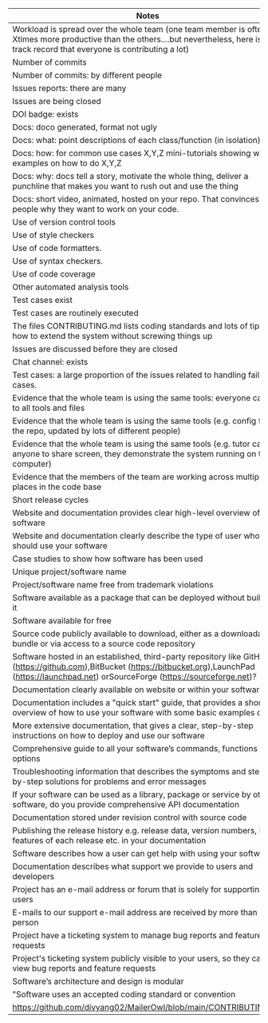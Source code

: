 Notes | Assessment | Evidence | 
| ----- | ------ | --------- |
Workload is spread over the whole team (one team member is often Xtimes more productive than the others....but nevertheless, here is a track record that everyone is contributing a lot) | 3 | https://github.com/divyang02/MailerOwl/graphs/contributors | 
Number of commits | 3 | https://github.com/divyang02/MailerOwl/commits/main | 
Number of commits: by different people | 3 | https://github.com/divyang02/MailerOwl/pulse | 
Issues reports: there are many | 3 | https://github.com/divyang02/MailerOwl/issues | 
Issues are being closed | 3 | https://github.com/divyang02/MailerOwl/issues?q=is%3Aissue+is%3Aclosed | 
DOI badge: exists | 3 | https://github.com/divyang02/MailerOwl/blob/main/CITATION.md | 
Docs: doco generated, format not ugly | 3 | https://divyang02.github.io/MailerOwl/ | 
Docs: what: point descriptions of each class/function (in isolation) | 3 | https://divyang02.github.io/MailerOwl/ | 
Docs: how: for common use cases X,Y,Z mini-tutorials showing worked examples on how to do X,Y,Z |  |  | 
Docs: why: docs tell a story, motivate the whole thing, deliver a punchline that makes you want to rush out and use the thing |  |  | 
Docs: short video, animated, hosted on your repo. That convinces people why they want to work on your code. |  |  | 
Use of version control tools | 3 | https://github.com/divyang02/MailerOwl | 
Use of style checkers | 3 | https://github.com/divyang02/MailerOwl/blob/main/.github/workflows/style_checker.yml | 
Use of code formatters. | 3 | https://github.com/divyang02/MailerOwl/blob/main/.github/workflows/code_formatter.yml | 
Use of syntax checkers. | 3 | https://github.com/divyang02/MailerOwl/blob/main/.github/workflows/main.yml | 
Use of code coverage | 3 | https://github.com/divyang02/MailerOwl/blob/main/.circleci/config.yml | 
Other automated analysis tools | 3 | https://github.com/divyang02/MailerOwl/blob/main/.github/workflows/close_as_a_feature_request.yml | 
Test cases exist | 3 | https://github.com/divyang02/MailerOwl/tree/main/apps/email_scheduler/tests | 
Test cases are routinely executed | 3 | https://app.circleci.com/pipelines/github/divyang02/MailerOwl | 
The files CONTRIBUTING.md lists coding standards and lots of tips on how to extend the system without screwing things up | 3 | https://github.com/divyang02/MailerOwl/blob/main/CONTRIBUTING.md | 
Issues are discussed before they are closed | 3 | Most discussions on whatsapp, zoom meetings, in person, on issue comments, and over calls. | 
Chat channel: exists | 3 | Whatsapp Chat Exists | 
Test cases: a large proportion of the issues related to handling failing cases. | 3 | https://github.com/divyang02/MailerOwl/issues/27 | 
Evidence that the whole team is using the same tools: everyone can get to all tools and files | 3 |  | 
Evidence that the whole team is using the same tools (e.g. config files in the repo, updated by lots of different people) | 3 | https://github.com/divyang02/MailerOwl/blob/main/.circleci/config.yml | 
Evidence that the whole team is using the same tools (e.g. tutor can ask anyone to share screen, they demonstrate the system running on their computer) | 3 |  | 
Evidence that the members of the team are working across multiple places in the code base | 3 | https://github.com/divyang02/MailerOwl/commits/main | 
Short release cycles | 3 | https://github.com/divyang02/MailerOwl/releases | 
Website and documentation provides clear high-level overview of software | 3 | https://github.com/divyang02/MailerOwl/blob/main/README.md | 
Website and documentation clearly describe the type of user who should use your software |  |  | 
Case studies to show how software has been used |  |  | 
Unique project/software name | 3 | MailerOwl | 
Project/software name free from trademark violations | 3 |  | 
Software available as a package that can be deployed without building it | 3 | https://github.com/divyang02/MailerOwl/blob/main/docker-compose.yml | 
Software available for free | 3 |  | 
Source code publicly available to download, either as a downloadable bundle or via access to a source code repository | 3 |  | 
Software hosted in an established, third-party repository like GitHub (https://github.com),BitBucket (https://bitbucket.org),LaunchPad (https://launchpad.net) orSourceForge (https://sourceforge.net)? | 3 |  | 
Documentation clearly available on website or within your software | 3 | https://divyang02.github.io/MailerOwl/ | 
Documentation includes a "quick start" guide, that provides a short overview of how to use your software with some basic examples of use | 3 | https://github.com/divyang02/MailerOwl/blob/main/README.md | 
More extensive documentation, that gives a clear, step-by-step instructions on how to deploy and use our software | 3 | https://github.com/divyang02/MailerOwl/blob/main/README.md | 
Comprehensive guide to all your software’s commands, functions and options | 3 | https://divyang02.github.io/MailerOwl/ | 
Troubleshooting information that describes the symptoms and step-by-step solutions for problems and error messages | 3 | https://github.com/divyang02/MailerOwl/blob/main/README.md | 
If your software can be used as a library, package or service by other software, do you provide comprehensive API documentation | 3 | Our software does not provide API to be used by other softwares. | 
Documentation stored under revision control with source code | 3 | https://github.com/divyang02/MailerOwl/tree/main/docs | 
Publishing the release history e.g. release data, version numbers, key features of each release etc. in your documentation | 3 | https://github.com/divyang02/MailerOwl/releases | 
Software describes how a user can get help with using your software | 3 | https://github.com/divyang02/MailerOwl/blob/main/README.md | 
Documentation describes what support we provide to users and developers | 3 | https://github.com/divyang02/MailerOwl/blob/main/README.md | 
Project has an e-mail address or forum that is solely for supporting users | 3 | https://github.com/divyang02/MailerOwl/blob/main/README.md | 
E-mails to our support e-mail address are received by more than one person | 3 | https://github.com/divyang02/MailerOwl/blob/main/README.md | 
Project have a ticketing system to manage bug reports and feature requests | 3 | https://github.com/divyang02/MailerOwl/issues | 
Project's ticketing system publicly visible to your users, so they can view bug reports and feature requests | 3 | https://github.com/divyang02/MailerOwl/issues | 
Software’s architecture and design is modular | 3 | https://github.com/divyang02/MailerOwl | 
"Software uses an accepted coding standard or convention | 3 | https://github.com/divyang02/MailerOwl/blob/main/CODE_OF_CONDUCT.md
https://github.com/divyang02/MailerOwl/blob/main/CONTRIBUTING.md | "